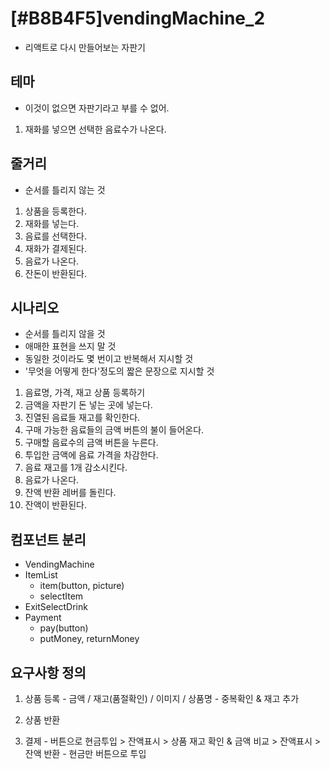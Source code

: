 # [#B8B4F5]vendingMachine_2

  - 리액트로 다시 만들어보는 자판기

## 테마
  
  - 이것이 없으면 자판기라고 부를 수 없어.
  1. 재화를 넣으면 선택한 음료수가 나온다.

## 줄거리
  
  - 순서를 틀리지 않는 것
  1. 상품을 등록한다.
  1. 재화를 넣는다.
  1. 음료를 선택한다.
  1. 재화가 결제된다.
  1. 음료가 나온다.
  1. 잔돈이 반환된다.

## 시나리오
  
  - 순서를 틀리지 않을 것
  - 애매한 표현을 쓰지 말 것
  - 동일한 것이라도 몇 번이고 반복해서 지시할 것
  - '무엇을 어떻게 한다'정도의 짧은 문장으로 지시할 것

  1. 음료명, 가격, 재고 상품 등록하기
  1. 금액을 자판기 돈 넣는 곳에 넣는다.
  1. 진열된 음료들 재고를 확인한다.
  1. 구매 가능한 음료들의 금액 버튼의 불이 들어온다.
  1. 구매할 음료수의 금액 버튼을 누른다.
  1. 투입한 금액에 음료 가격을 차감한다.
  1. 음료 재고를 1개 감소시킨다.
  1. 음료가 나온다.
  1. 잔액 반환 레버를 돌린다.
  1. 잔액이 반환된다.

## 컴포넌트 분리

  - VendingMachine
  - ItemList
    - item(button, picture)
    - selectItem
  - ExitSelectDrink
  - Payment
    - pay(button)
    - putMoney, returnMoney

## 요구사항 정의

  1. 상품 등록 
    - 금액 / 재고(품절확인) / 이미지 / 상품명
    - 중복확인 & 재고 추가

  2. 상품 반환 

  3. 결제 
    - 버튼으로 현금투입 > 잔액표시 > 상품 재고 확인 & 금액 비교 > 잔액표시 > 잔액 반환
    - 현금만 버튼으로 투입